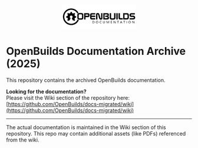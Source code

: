 <p align="center">
  <img src="logo.svg" alt="OpenBuilds Logo" width="200">
</p>

#  OpenBuilds Documentation Archive (2025)

This repository contains the archived OpenBuilds documentation.

**Looking for the documentation?**  
Please visit the Wiki section of the repository here:  
[https://github.com/OpenBuilds/docs-migrated/wiki](https://github.com/OpenBuilds/docs-migrated/wiki)

---

The actual documentation is maintained in the Wiki section of this repository. This repo may contain additional assets (like PDFs) referenced from the wiki.
